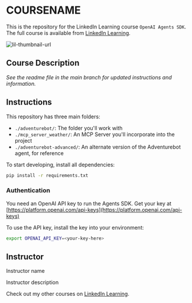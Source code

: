 # COURSENAME

This is the repository for the LinkedIn Learning course `OpenAI Agents SDK`. The full course is available from [LinkedIn Learning][lil-course-url].

![lil-thumbnail-url]

## Course Description

_See the readme file in the main branch for updated instructions and information._

## Instructions

This repository has three main folders:

- `./adventurebot/`: The folder you'll work with
- `./mcp_server_weather/`: An MCP Server you'll incorporate into the project
- `./adventurebot-advanced/`: An alternate version of the Adventurebot agent, for reference

To start developing, install all dependencies:

```bash
pip install -r requirements.txt
```

### Authentication

You need an OpenAI API key to run the Agents SDK. Get your key at [https://platform.openai.com/api-keys](https://platform.openai.com/api-keys)

To use the API key, install the key into your environment:

```bash
export OPENAI_API_KEY=<your-key-here>
```


## Instructor

Instructor name

Instructor description

Check out my other courses on [LinkedIn Learning](https://www.linkedin.com/learning/instructors/).

[0]: # "Replace these placeholder URLs with actual course URLs"
[lil-course-url]: https://www.linkedin.com/learning/
[lil-thumbnail-url]: https://media.licdn.com/dms/image/v2/D4E0DAQG0eDHsyOSqTA/learning-public-crop_675_1200/B4EZVdqqdwHUAY-/0/1741033220778?e=2147483647&v=beta&t=FxUDo6FA8W8CiFROwqfZKL_mzQhYx9loYLfjN-LNjgA
